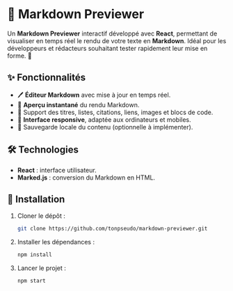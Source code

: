 # 📝 Markdown Previewer

Un **Markdown Previewer** interactif développé avec **React**, permettant de visualiser en temps réel le rendu de votre texte en **Markdown**. Idéal pour les développeurs et rédacteurs souhaitant tester rapidement leur mise en forme. 🚀

## ✨ Fonctionnalités

- 🖊️ **Éditeur Markdown** avec mise à jour en temps réel.
- 👀 **Aperçu instantané** du rendu Markdown.
- 📄 Support des titres, listes, citations, liens, images et blocs de code.
- 📱 **Interface responsive**, adaptée aux ordinateurs et mobiles.
- 💾 Sauvegarde locale du contenu (optionnelle à implémenter).

## 🛠️ Technologies

- **React** : interface utilisateur.
- **Marked.js** : conversion du Markdown en HTML.

## 🚀 Installation

1. Cloner le dépôt :  
   ```bash
   git clone https://github.com/tonpseudo/markdown-previewer.git

2. Installer les dépendances :
   ```bash
   npm install
    ```

3. Lancer le projet :
   ```bash
   npm start
    ```

